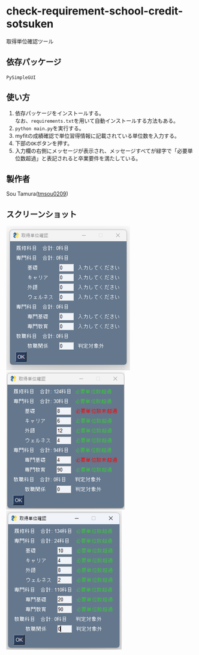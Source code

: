 # check-requirement-school-credit-sotsuken
取得単位確認ツール

## 依存パッケージ
`PySimpleGUI`

## 使い方
1. 依存パッケージをインストールする。  
    なお、`requirements.txt`を用いて自動インストールする方法もある。
2. `python main.py`を実行する。
3. myfitの成績確認で単位習得情報に記載されている単位数を入力する。
4. 下部の`OK`ボタンを押す。
5. 入力欄の右側にメッセージが表示され、メッセージすべてが緑字で「必要単位数超過」と表記されると卒業要件を満たしている。
## 製作者
Sou Tamura([tmsou0209](https://github.com/tmsou0209))

## スクリーンショット
![image01](./resource/image01.png)
![image02](./resource/image02.png)
![image03](./resource/image03.png)